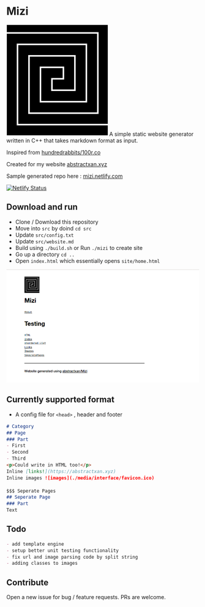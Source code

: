 # Mizi

![](./media/interface/logo.png)
A simple static website generator written in C++ that takes markdown format as input. 

Inspired from [hundredrabbits/100r.co](https://github.com/hundredrabbits/100r.co)

Created for my website [abstractxan.xyz](https://abstractxan.xyz)

Sample generated repo here : [mizi.netlify.com](https://mizi.netlify.com) 

[![Netlify Status](https://api.netlify.com/api/v1/badges/62460383-615c-4be8-911e-c1513ea806dc/deploy-status)](https://app.netlify.com/sites/mizi/deploys)

## Download and run
- Clone / Download this repository
- Move into `src` by doind `cd src`
- Update `src/config.txt`
- Update `src/website.md`
- Build using `./build.sh` or Run `./mizi` to create site
- Go up a directory `cd ..`
- Open `index.html` which essentially opens `site/home.html`

![](./media/mizi.png)
## Currently supported format

- A config file for `<head>` , header and footer

``` md
# Category
## Page
### Part
- First
- Second
- Third
<p>Could write in HTML too!</p>
Inline [links!](https://abstractxan.xyz)
Inline images ![images](./media/interface/favicon.ico)

$$$ Seperate Pages
## Seperate Page
### Part
Text
```

## Todo

``` md
- add template engine
- setup better unit testing functionality
- fix url and image parsing code by split string
- adding classes to images
```

## Contribute
Open a new issue for bug / feature requests. PRs are welcome.

